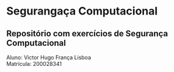 # Segurangaça Computacional
## Repositório com exercícios de Segurança Computacional

Aluno: Victor Hugo França Lisboa  
Matrícula: 200028341
